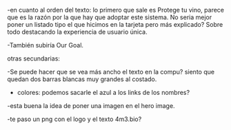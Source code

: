 -en cuanto al orden del texto: lo primero que sale es Protege tu vino, parece que es la razón por la que hay que adoptar este sistema. No seria mejor poner un listado tipo el que hicimos en la tarjeta pero más explicado? Sobre todo destacando la experiencia de usuario única. 

-También subiría Our Goal.

otras secundarias:

-Se puede hacer que se vea más ancho el texto en la compu? siento que quedan dos barras blancas muy grandes al costado.

- colores: podemos sacarle el azul a los links de los nombres?

-esta buena la idea de poner una imagen en el hero image.

-te paso un png con el logo y el texto 4m3.bio?

